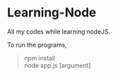 # Learning-Node
All my codes while learning nodeJS.

To run the programs, 
> npm install<br>
> node app.js [argument]
